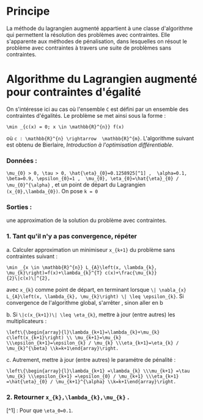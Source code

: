 # Principe

La méthode du lagrangien augmenté appartient à une classe d'algorithme qui
permettent la résolution des problèmes avec contraintes. Elle s'apparente aux méthodes de
pénalisation, dans lesquelles on résout le problème avec contraintes à travers une suite de
problèmes sans contraintes.

#  Algorithme du Lagrangien augmenté pour contraintes d'égalité

  On s'intéresse ici au cas où l'ensemble ``C`` est défini par un ensemble des contraintes d'égalités.
  Le problème se met ainsi sous la forme :
  
  ``\min _{c(x) = 0; x \in \mathbb{R}^{n}} f(x)``
  
où ``c : \mathbb{R}^{n} \rightarrow  \mathbb{R}^{m}``. 
L'algorithme suivant est obtenu de  Bierlaire, *Introduction à l'optimisation différentiable*.
  
 
### Données : 
``\mu_{0} > 0, \tau > 0, \hat{\eta}_{0}=0.1258925[^1] ,  \alpha=0.1, \beta=0.9, \epsilon_{0}=1 ,  \mu_{0}, \eta_{0}=\hat{\eta}_{0} / \mu_{0}^{\alpha}`` , et un point de départ du Lagrangien ``(x_{0},\lambda_{0})``. On pose ``k = 0``

### Sorties :
une approximation de la solution du problème avec contraintes.

### 1. Tant qu'il n'y a pas convergence, répéter
   a. Calculer approximation un minimiseur ``x_{k+1}`` du problème sans contraintes suivant :
   
   ``\min _{x \in \mathbb{R}^{n}} L_{A}\left(x, \lambda_{k}, \mu_{k}\right)=f(x)+\lambda_{k}^{T} c(x)+\frac{\mu_{k}}{2}\|c(x)\|^{2},``
   
avec ``x_{k}`` comme point de départ, en terminant lorsque ``\| \nabla_{x} L_{A}\left(x, \lambda_{k}, \mu_{k}\right) \| \leq \epsilon_{k}``.
Si convergence de l'algorithme global, s'arrêter , sinon aller en b

  b. Si ``\|c(x_{k+1})\| \leq \eta_{k}``, mettre à jour (entre autres) les multiplicateurs :
  
``\left\{\begin{array}{l}\lambda_{k+1}=\lambda_{k}+\mu_{k} c\left(x_{k+1}\right) \\ \mu_{k+1}=\mu_{k} \\\epsilon_{k+1}=\epsilon_{k} / \mu_{k} \\\eta_{k+1}=\eta_{k} / \mu_{k}^{\beta} \\k=k+1\end{array}\right.``
  
  c. Autrement, mettre à jour (entre autres) le paramétre de pénalité :
  
``\left\{\begin{array}{l}\lambda_{k+1} =\lambda_{k} \\\mu_{k+1} =\tau \mu_{k} \\\epsilon_{k+1} =\epsilon_{0} / \mu_{k+1} \\\eta_{k+1} =\hat{\eta}_{0} / \mu_{k+1}^{\alpha} \\k=k+1\end{array}\right.``
  
### 2. Retourner ``x_{k},\lambda_{k},\mu_{k}`` . 

[^1] : Pour que ``\eta_0=0.1``.